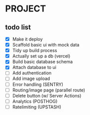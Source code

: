 # PROJECT

## todo list

- [X] Make it deploy
- [X] Scaffold basic ui with mock data
- [X] Tidy up build process
- [X] Actually set up a db (vercel)
- [X] Build basic database schema
- [X] Attach database to ui
- [ ] Add authentication
- [ ] Add image upload
- [ ] Error handling (SENTRY)
- [ ] Routing/image page (parallel route)
- [ ] Delete button (w/ Server Actions)
- [ ] Analytics (POSTHOG)
- [ ] Ratelimiting (UPSTASH)